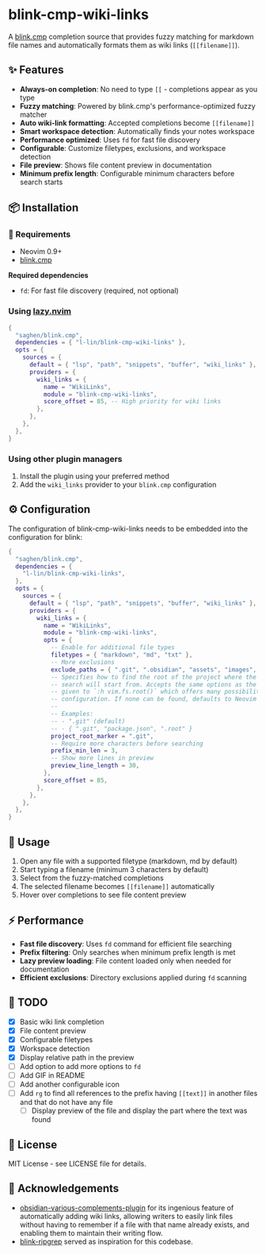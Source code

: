 # blink-cmp-wiki-links

A [blink.cmp](https://github.com/Saghen/blink.cmp) completion source that provides fuzzy matching for markdown file names and automatically formats them as wiki links (`[[filename]]`).

## ✨ Features

- **Always-on completion**: No need to type `[[` - completions appear as you type
- **Fuzzy matching**: Powered by blink.cmp's performance-optimized fuzzy matcher
- **Auto wiki-link formatting**: Accepted completions become `[[filename]]`
- **Smart workspace detection**: Automatically finds your notes workspace
- **Performance optimized**: Uses `fd` for fast file discovery
- **Configurable**: Customize filetypes, exclusions, and workspace detection
- **File preview**: Shows file content preview in documentation
- **Minimum prefix length**: Configurable minimum characters before search starts

## 📦 Installation
### 📝 Requirements

- Neovim 0.9+
- [blink.cmp](https://github.com/Saghen/blink.cmp)

__Required dependencies__

- `fd`: For fast file discovery (required, not optional)

### Using [lazy.nvim](https://github.com/folke/lazy.nvim)

```lua
{
  "saghen/blink.cmp",
  dependencies = { "l-lin/blink-cmp-wiki-links" },
  opts = {
    sources = {
      default = { "lsp", "path", "snippets", "buffer", "wiki_links" },
      providers = {
        wiki_links = {
          name = "WikiLinks",
          module = "blink-cmp-wiki-links",
          score_offset = 85, -- High priority for wiki links
        },
      },
    },
  },
}
```

### Using other plugin managers

1. Install the plugin using your preferred method
2. Add the `wiki_links` provider to your `blink.cmp` configuration

## ⚙️ Configuration

The configuration of blink-cmp-wiki-links needs to be embedded into the
configuration for blink:

```lua
{
  "saghen/blink.cmp",
  dependencies = {
    "l-lin/blink-cmp-wiki-links",
  },
  opts = {
    sources = {
      default = { "lsp", "path", "snippets", "buffer", "wiki_links" },
      providers = {
        wiki_links = {
          name = "WikiLinks",
          module = "blink-cmp-wiki-links",
          opts = {
            -- Enable for additional file types
            filetypes = { "markdown", "md", "txt" },
            -- More exclusions
            exclude_paths = { ".git", ".obsidian", "assets", "images", ".trash" },
            -- Specifies how to find the root of the project where the fd
            -- search will start from. Accepts the same options as the marker
            -- given to `:h vim.fs.root()` which offers many possibilities for
            -- configuration. If none can be found, defaults to Neovim's cwd.
            --
            -- Examples:
            -- - ".git" (default)
            -- - { ".git", "package.json", ".root" }
            project_root_marker = ".git",
            -- Require more characters before searching
            prefix_min_len = 3,
            -- Show more lines in preview
            preview_line_length = 30,
          },
          score_offset = 85,
        },
      },
    },
  },
}
```

## 🚀 Usage

1. Open any file with a supported filetype (markdown, md by default)
2. Start typing a filename (minimum 3 characters by default)
3. Select from the fuzzy-matched completions
4. The selected filename becomes `[[filename]]` automatically
5. Hover over completions to see file content preview

## ⚡ Performance

- **Fast file discovery**: Uses `fd` command for efficient file searching
- **Prefix filtering**: Only searches when minimum prefix length is met
- **Lazy preview loading**: File content loaded only when needed for documentation
- **Efficient exclusions**: Directory exclusions applied during `fd` scanning

## 📃 TODO

- [x] Basic wiki link completion
- [x] File content preview
- [x] Configurable filetypes
- [x] Workspace detection
- [x] Display relative path in the preview
- [ ] Add option to add more options to `fd`
- [ ] Add GIF in README
- [ ] Add another configurable icon
- [ ] Add `rg` to find all references to the prefix having `[[text]]` in another files and that do not have any file
  - [ ] Display preview of the file and display the part where the text was found

## 📄 License

MIT License - see LICENSE file for details.

## 👏 Acknowledgements

- [obsidian-various-complements-plugin](https://github.com/tadashi-aikawa/obsidian-various-complements-plugin) for its ingenious feature of automatically adding wiki links, allowing writers to easily link files without having to remember if a file with that name already exists, and enabling them to maintain their writing flow.
- [blink-ripgrep](https://github.com/mikavilpas/blink-ripgrep.nvim) served as inspiration for this codebase.
